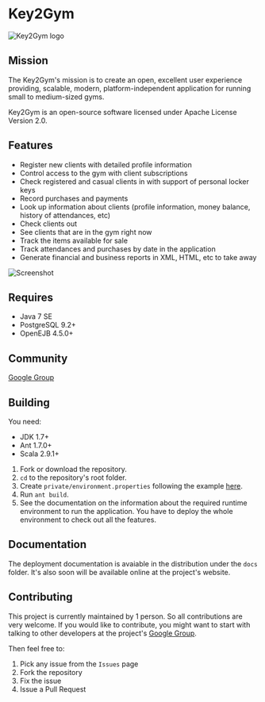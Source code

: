 # Key2Gym

![Key2Gym logo](https://raw.github.com/equalsdanny/key2gym/develop/client/src/res/org/key2gym/client/resources/logo-wide.png)

## Mission
The Key2Gym's mission is to create an open, excellent user experience providing, scalable, modern, platform-independent application for running small to medium-sized gyms.

Key2Gym is an open-source software licensed under Apache License Version 2.0.

## Features

* Register new clients with detailed profile information
* Control access to the gym with client subscriptions
* Check registered and casual clients in with support of personal locker keys
* Record purchases and payments
* Look up information about clients (profile information, money balance, history of attendances, etc)
* Check clients out
* See clients that are in the gym right now
* Track the items available for sale
* Track attendances and purchases by date in the application
* Generate financial and business reports in XML, HTML, etc to take away

![Screenshot](https://raw.github.com/equalsdanny/key2gym-img/master/screenshots/main-1.png)

## Requires

* Java 7 SE
* PostgreSQL 9.2+
* OpenEJB 4.5.0+

## Community

[Google Group](https://groups.google.com/forum/?hl=ru&fromgroups#!forum/key2gym)

## Building

You need:
* JDK 1.7+
* Ant 1.7.0+
* Scala 2.9.1+

1. Fork or download the repository.
2. `cd` to the repository's root folder.
3. Create `private/environment.properties` following the example [here](https://gist.github.com/4153536).
4. Run `ant build`.
5. See the documentation on the information about the required runtime environment to run the application. You have to deploy the whole environment to check out all the features.

## Documentation

The deployment documentation is avaiable in the distribution under the `docs` folder.
It's also soon will be available online at the project's website.

## Contributing

This project is currently maintained by 1 person. So all contributions are very welcome. If you would like to contribute, you might want to start with talking to other developers at the project's [Google Group](https://groups.google.com/forum/?hl=ru&fromgroups#!forum/key2gym).

Then feel free to:

1. Pick any issue from the `Issues` page
2. Fork the repository
3. Fix the issue
4. Issue a Pull Request
